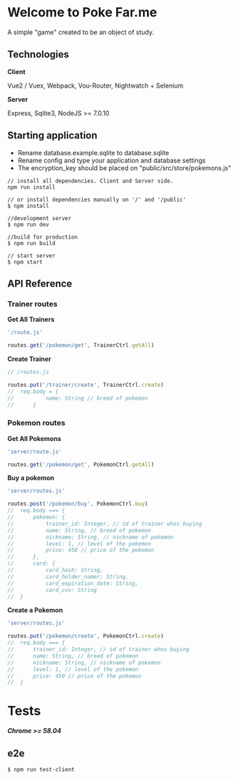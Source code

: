 # Welcome to Poke Far.me
A simple "game" created to be an object of study.

## Technologies
**Client**

Vue2 / Vuex, Webpack, Vou-Router, Nightwatch + Selenium

**Server**

Express, Sqlite3, NodeJS >= 7.0.10

## Starting application
- Rename database.example.sqlite to database.sqlite
- Rename config and type your application and database settings
- The encryption_key should be placed on "public/src/store/pokemons.js"

```console
// install all dependencies. Client and Server side.
npm run install

// or install dependencies manually on '/' and '/public'
$ npm install

//development server
$ npm run dev

//build for production
$ npm run build

// start server
$ npm start
```

## API Reference
### Trainer routes


**Get All Trainers**
```js
'/route.js'

routes.get('/pokemon/get', TrainerCtrl.getAll) 
```

**Create Trainer**
```js
// /routes.js

routes.put('/trainer/create', TrainerCtrl.create) 
//	req.body = {
//			name: String // breed of pokemon
//		}
```


### Pokemon routes


**Get All Pokemons**
```js
'server/route.js'

routes.get('/pokemon/get', PokemonCtrl.getAll) 
```

**Buy a pokemon**
```js
'server/routes.js'

routes.post('/pokemon/buy', PokemonCtrl.buy) 
//	req.body === {
//		pokemon: {
//			trainer_id: Integer, // id of trainer whos buying
//			name: String, // breed of pokemon
//			nickname: String, // nickname of pokemon
//			level: 1, // level of the pokemon
//			price: 450 // price of the pokemon
//		},
//		card: {
//			card_hash: String,
//			card_holder_namer: String,
//			card_expiration_date: String,
//			card_cvv: String			
//	}
```

**Create a Pokemon**
```js
'server/routes.js'

routes.put('/pokemon/create', PokemonCtrl.create) 
//	req.body === {
//		trainer_id: Integer, // id of trainer whos buying
//		name: String, // breed of pokemon
//		nickname: String, // nickname of pokemon
//		level: 1, // level of the pokemon
//		price: 450 // price of the pokemon
//	}

```

# Tests
***Chrome >= 58.04***
## e2e
```
$ npm run test-client
```
